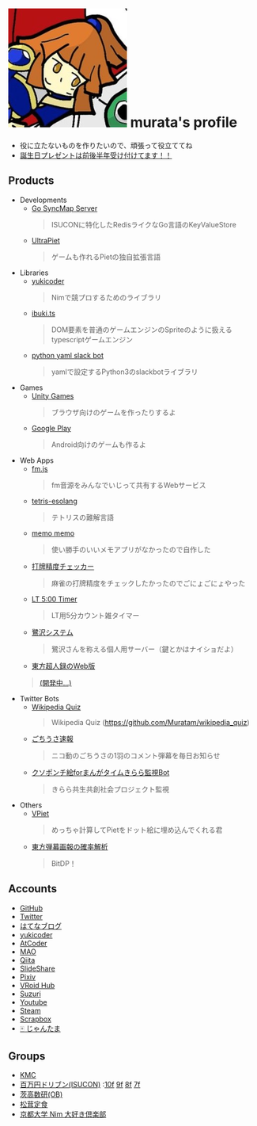 # ![1](/me.jpg) murata's profile
- 役に立たないものを作りたいので、頑張って役立ててね
- [<i class="fa fa-amazon"></i>  誕生日プレゼントは前後半年受け付けてます！！](http://amzn.asia/4n4xnzC)


## Products

- Developments
  - [<i class="fa fa-github"></i> Go SyncMap Server](https://github.com/Muratam/go-syncmapserver)
    > ISUCONに特化したRedisライクなGo言語のKeyValueStore
  - [<i class="fa fa-github"></i> UltraPiet](https://github.com/Muratam/UltraPiet)
    > ゲームも作れるPietの独自拡張言語
- Libraries
  - [<i class="fa fa-github"></i> yukicoder](https://github.com/Muratam/yukicoder-nim)
    > Nimで競プロするためのライブラリ
  - [<i class="fa fa-github"></i> ibuki.ts](https://github.com/Muratam/ibuki.ts)
    > DOM要素を普通のゲームエンジンのSpriteのように扱えるtypescriptゲームエンジン
  - [<i class="fa fa-github"></i> python yaml slack bot](https://github.com/Muratam/yamlslackbot)
    > yamlで設定するPython3のslackbotライブラリ
- Games
  - [<i class="fa fa-gamepad"></i>  Unity Games](https://unityroom.com/users/qaeo2r0p8369k57ynumc) [<i class="fa fa-gamepad"></i>](https://unityroom.com/games/syachihokowasshoi) [<i class="fa fa-gamepad"></i>](https://unityroom.com/games/ninja_chicken_kun)
    > ブラウザ向けのゲームを作ったりするよ
  - [<i class="fa fa-android"></i>  Google Play ](https://play.google.com/store/apps/developer?id=Murata72&hl=ja)
    > Android向けのゲームも作るよ
- Web Apps
  - [fm.js](http://muratam.0am.jp/fm/)
    > fm音源をみんなでいじって共有するWebサービス
  - [tetris-esolang](https://sagisawa.0am.jp/tetris/)
    > テトリスの難解言語
  - [memo memo](https://muratam.github.io/memo/)
    > 使い勝手のいいメモアプリがなかったので自作した
  - [打牌精度チェッカー](https://sagisawa.0am.jp/akochandaaaaa/)
    > 麻雀の打牌精度をチェックしたかったのでごにょごにょやった
  - [LT 5:00 Timer](./lt_timer/)
    > LT用5分カウント雑タイマー
  - [鷺沢システム](http://sagisawa.0am.jp/)
    > 鷺沢さんを称える個人用サーバー（鍵とかはナイショだよ）
  -  [<i class="fa fa-github"></i> 東方超人録のWeb版](https://github.com/kmc-jp/choujinroku)
    > [(開発中...)](https://inside.kmc.gr.jp/~murata/choujinroku/dist/)
- Twitter Bots
  - [<i class="fa fa-twitter"></i>  Wikipedia Quiz](https://twitter.com/wikipedia_quiz)
    > Wikipedia Quiz (https://github.com/Muratam/wikipedia_quiz)
  - [<i class="fa fa-twitter"></i>  ごちうさ速報](https://twitter.com/gochiusa_sokuho)
    > ニコ動のごちうさの1羽のコメント弾幕を毎日お知らせ
  - [<i class="fa fa-twitter"></i>  クソポンチ絵forまんがタイムきらら監視Bot](https://twitter.com/kirara_kanshi)
    > きらら共生共創社会プロジェクト監視
- Others
  - [<i class="fa fa-github"></i> VPiet](https://github.com/Muratam/vpiet)
    > めっちゃ計算してPietをドット絵に埋め込んでくれる君
  - [<i class="fa fa-github"></i> 東方弾幕画報の確率解析](https://github.com/Muratam/danmakugahou)
    > BitDP！

## Accounts

- [<i class="fa fa-github"></i>  GitHub](https://github.com/Muratam)
- [<i class="fa fa-twitter"></i>  Twitter](https://twitter.com/paradigm_9)
- [<i class="fa fa-question-circle"></i>  はてなブログ](http://chy72.hatenablog.com/)
- [<i class="fa fa-code"></i>  yukicoder](https://yukicoder.me/users/4085)
- [<i class="fa fa-code"></i>  AtCoder](https://atcoder.jp/users/murata)
- [<i class="fa fa-code"></i>  MAO](https://mao.snuke.org/users/murata)
- [<i class="fa fa-quora"></i>  Qiita](http://qiita.com/sessions)
- [<i class="fa fa-slideshare"></i>  SlideShare](https://www.slideshare.net/CHY72)
- [<i class="fa fa-image"></i>  Pixiv](https://pixiv.me/paradigm_9)
- [<i class="fa fa-user"></i>  VRoid Hub](https://hub.vroid.com/users/13550056)
- [<i class="fa fa-pencil"></i> Suzuri](https://suzuri.jp/paradigm_9)
- [<i class="fa fa-youtube-play"></i>  Youtube](https://www.youtube.com/channel/UCfqSY2dkI_QfFEeRaK8m24Q)
- [<i class="fa fa-steam"></i>  Steam](https://steamcommunity.com/id/muratam/)
- [<i class="fa fa-pencil"></i> Scrapbox](https://scrapbox.io/murata-memo/)
- [🀄 じゃんたま](https://amae-koromo.sapk.ch/player/72027917)

## Groups

- [<i class="fa fa-users"></i>  KMC](https://www.kmc.gr.jp/members/)
- [<i class="fa fa-users"></i> 百万円ドリブン(ISUCON)](https://1m-yen.driven.dev/) :[10f](https://...) [9f](https://github.com/Muratam/isucon9f) [8f](https://github.com/aokabi/isucon8f) [7f](https://github.com/Muratam/isucon7f)
- [<i class="fa fa-users"></i>  茨高数研(OB)](https://play.google.com/store/apps/developer?id=%E8%8C%A8%E6%9C%A8%E9%AB%98%E6%A0%A1%E6%95%B0%E5%AD%A6%E7%A0%94%E7%A9%B6%E9%83%A8%EF%BC%81)
- [<i class="fa fa-users"></i>  松茸定食](http://matsutei.web.fc2.com/product.html)
- [<i class="fa fa-users"></i>  京都大学 Nim 大好き倶楽部](https://ku-nim.herokuapp.com/)
